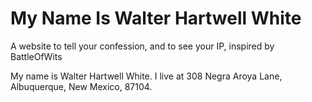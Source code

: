 # My Name Is Walter Hartwell White

A website to tell your confession, and to see your IP, inspired by BattleOfWits

My name is Walter Hartwell White. I live at 308 Negra Aroya Lane, Albuquerque, New Mexico, 87104.
